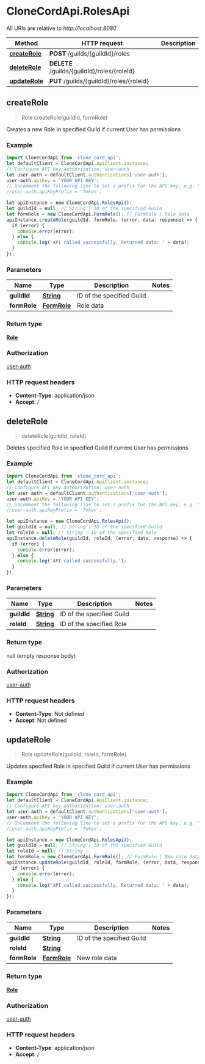 # CloneCordApi.RolesApi

All URIs are relative to *http://localhost:8080*

Method | HTTP request | Description
------------- | ------------- | -------------
[**createRole**](RolesApi.md#createRole) | **POST** /guilds/{guildId}/roles | 
[**deleteRole**](RolesApi.md#deleteRole) | **DELETE** /guilds/{guildId}/roles/{roleId} | 
[**updateRole**](RolesApi.md#updateRole) | **PUT** /guilds/{guildId}/roles/{roleId} | 



## createRole

> Role createRole(guildId, formRole)



Creates a new Role in specified Guild if current User has permissions

### Example

```javascript
import CloneCordApi from 'clone_cord_api';
let defaultClient = CloneCordApi.ApiClient.instance;
// Configure API key authorization: user-auth
let user-auth = defaultClient.authentications['user-auth'];
user-auth.apiKey = 'YOUR API KEY';
// Uncomment the following line to set a prefix for the API key, e.g. "Token" (defaults to null)
//user-auth.apiKeyPrefix = 'Token';

let apiInstance = new CloneCordApi.RolesApi();
let guildId = null; // String | ID of the specified Guild
let formRole = new CloneCordApi.FormRole(); // FormRole | Role data
apiInstance.createRole(guildId, formRole, (error, data, response) => {
  if (error) {
    console.error(error);
  } else {
    console.log('API called successfully. Returned data: ' + data);
  }
});
```

### Parameters


Name | Type | Description  | Notes
------------- | ------------- | ------------- | -------------
 **guildId** | [**String**](.md)| ID of the specified Guild | 
 **formRole** | [**FormRole**](FormRole.md)| Role data | 

### Return type

[**Role**](Role.md)

### Authorization

[user-auth](../README.md#user-auth)

### HTTP request headers

- **Content-Type**: application/json
- **Accept**: */*


## deleteRole

> deleteRole(guildId, roleId)



Deletes specified Role in specified Guild if current User has permissions

### Example

```javascript
import CloneCordApi from 'clone_cord_api';
let defaultClient = CloneCordApi.ApiClient.instance;
// Configure API key authorization: user-auth
let user-auth = defaultClient.authentications['user-auth'];
user-auth.apiKey = 'YOUR API KEY';
// Uncomment the following line to set a prefix for the API key, e.g. "Token" (defaults to null)
//user-auth.apiKeyPrefix = 'Token';

let apiInstance = new CloneCordApi.RolesApi();
let guildId = null; // String | ID of the specified Guild
let roleId = null; // String | ID of the specified Role
apiInstance.deleteRole(guildId, roleId, (error, data, response) => {
  if (error) {
    console.error(error);
  } else {
    console.log('API called successfully.');
  }
});
```

### Parameters


Name | Type | Description  | Notes
------------- | ------------- | ------------- | -------------
 **guildId** | [**String**](.md)| ID of the specified Guild | 
 **roleId** | [**String**](.md)| ID of the specified Role | 

### Return type

null (empty response body)

### Authorization

[user-auth](../README.md#user-auth)

### HTTP request headers

- **Content-Type**: Not defined
- **Accept**: Not defined


## updateRole

> Role updateRole(guildId, roleId, formRole)



Updates specified Role in specified Guild if current User has permissions

### Example

```javascript
import CloneCordApi from 'clone_cord_api';
let defaultClient = CloneCordApi.ApiClient.instance;
// Configure API key authorization: user-auth
let user-auth = defaultClient.authentications['user-auth'];
user-auth.apiKey = 'YOUR API KEY';
// Uncomment the following line to set a prefix for the API key, e.g. "Token" (defaults to null)
//user-auth.apiKeyPrefix = 'Token';

let apiInstance = new CloneCordApi.RolesApi();
let guildId = null; // String | ID of the specified Guild
let roleId = null; // String | 
let formRole = new CloneCordApi.FormRole(); // FormRole | New role data
apiInstance.updateRole(guildId, roleId, formRole, (error, data, response) => {
  if (error) {
    console.error(error);
  } else {
    console.log('API called successfully. Returned data: ' + data);
  }
});
```

### Parameters


Name | Type | Description  | Notes
------------- | ------------- | ------------- | -------------
 **guildId** | [**String**](.md)| ID of the specified Guild | 
 **roleId** | [**String**](.md)|  | 
 **formRole** | [**FormRole**](FormRole.md)| New role data | 

### Return type

[**Role**](Role.md)

### Authorization

[user-auth](../README.md#user-auth)

### HTTP request headers

- **Content-Type**: application/json
- **Accept**: */*

